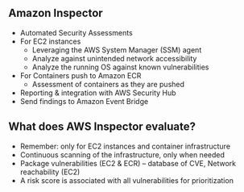 ## Amazon Inspector
- Automated Security Assessments
- For EC2 instances
     - Leveraging the AWS System Manager (SSM) agent
     - Analyze against unintended network accessibility
     - Analyze the running OS against known vulnerabilities
- For Containers push to Amazon ECR
     - Assessment of containers as they are pushed
- Reporting & integration with AWS Security Hub
- Send findings to Amazon Event Bridge

## What does AWS Inspector evaluate?
- Remember: only for EC2 instances and container infrastructure
- Continuous scanning of the infrastructure, only when needed
- Package vulnerabilities (EC2 & ECR) – database of CVE, Network reachability (EC2)
- A risk score is associated with all vulnerabilities for prioritization
